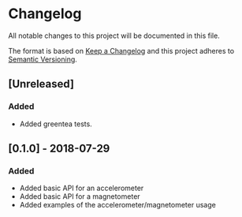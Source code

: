 # Changelog
All notable changes to this project will be documented in this file.

The format is based on [Keep a Changelog](https://keepachangelog.com/en/1.0.0/)
and this project adheres to [Semantic Versioning](https://semver.org/spec/v2.0.0.html).

## [Unreleased]
### Added

- Added greentea tests.

## [0.1.0] - 2018-07-29
### Added

- Added basic API for an accelerometer
- Added basic API for a magnetometer
- Added examples of the accelerometer/magnetometer usage
